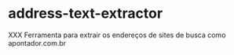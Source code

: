 address-text-extractor
======================
XXX
Ferramenta para extrair os endereços de sites de busca como apontador.com.br
